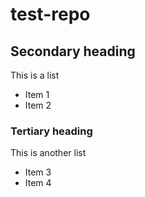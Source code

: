 # test-repo
## Secondary heading
This is a list
* Item 1
* Item 2
### Tertiary heading
This is another list
* Item 3
* Item 4
